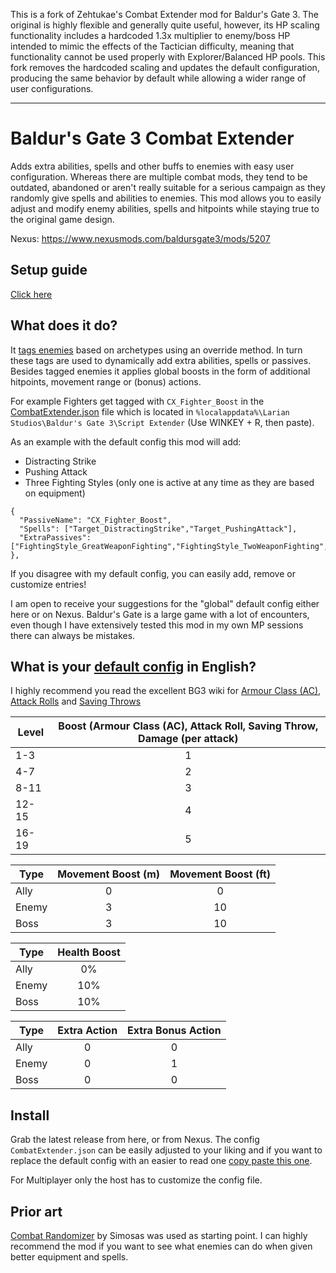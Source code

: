 This is a fork of Zehtukae's Combat Extender mod for Baldur's Gate 3. The original is highly flexible and generally quite useful, however, its HP scaling functionality includes a hardcoded 1.3x multiplier to enemy/boss HP intended to mimic the effects of the Tactician difficulty, meaning that functionality cannot be used properly with Explorer/Balanced HP pools. This fork removes the hardcoded scaling and updates the default configuration, producing the same behavior by default while allowing a wider range of user configurations.

------------------------------------------------------

# Baldur's Gate 3 Combat Extender
Adds extra abilities, spells and other buffs to enemies with easy user configuration. Whereas there are multiple combat mods, they tend to be outdated, abandoned or aren't really suitable for a serious campaign as they randomly give spells and abilities to enemies. This mod allows you to easily adjust and modify enemy abilities, spells and hitpoints while staying true to the original game design. 

Nexus: https://www.nexusmods.com/baldursgate3/mods/5207


## Setup guide
[Click here](guide.md)


## What does it do?
It [tags enemies](Source/Character.txt) based on archetypes using an override method. In turn these tags are used to dynamically add extra abilities, spells or passives. Besides tagged enemies it applies global boosts in the form of additional hitpoints, movement range or (bonus) actions.

For example Fighters get tagged with `CX_Fighter_Boost` in the [CombatExtender.json](Source/CombatExtender.json) file which is located in `%localappdata%\Larian Studios\Baldur's Gate 3\Script Extender` (Use WINKEY + R, then paste).

As an example with the default config this mod will add:
- Distracting Strike
- Pushing Attack
- Three Fighting Styles (only one is active at any time as they are based on equipment)

```
{
  "PassiveName": "CX_Fighter_Boost",
  "Spells": ["Target_DistractingStrike","Target_PushingAttack"],
  "ExtraPassives": ["FightingStyle_GreatWeaponFighting","FightingStyle_TwoWeaponFighting","FightingStyle_Protection"]
},
```
If you disagree with my default config, you can easily add, remove or customize entries!

I am open to receive your suggestions for the "global" default config either here or on Nexus. Baldur's Gate is a large game with a lot of encounters, even though I have extensively tested this mod in my own MP sessions there can always be mistakes.

## What is your [default config](Source/CombatExtender.json) in English?
I highly recommend you read the excellent BG3 wiki for [Armour Class (AC)](https://bg3.wiki/wiki/Armour_Class), [Attack Rolls](https://bg3.wiki/wiki/Dice_rolls) and [Saving Throws](https://bg3.wiki/wiki/Saving_throws)

| Level | Boost (Armour Class (AC), Attack Roll, Saving Throw, Damage (per attack) |
|---|:---:|
| 1-3   | 1 |
| 4-7   | 2 |
| 8-11  | 3 |
| 12-15 | 4 |
| 16-19 | 5 |


| Type | Movement Boost (m) | Movement Boost (ft) |
|---|:--:|:---:|
| Ally  | 0 | 0 |
| Enemy | 3 | 10 |
| Boss  | 3 | 10 |

| Type | Health Boost |
|---|:--:|
| Ally  | 0% |
| Enemy | 10% |
| Boss  | 10% |

| Type | Extra Action | Extra Bonus Action |
|---|:--:|:--:|
| Ally  | 0 | 0 |
| Enemy | 0 | 1 |
| Boss  | 0 | 0 |


## Install
Grab the latest release from here, or from Nexus. The config `CombatExtender.json` can be easily adjusted to your liking and if you want to replace the default config with an easier to read one [copy paste this one](Source/CombatExtender.json).

For Multiplayer only the host has to customize the config file.


## Prior art
[Combat Randomizer](https://www.nexusmods.com/baldursgate3/mods/3255) by Simosas was used as starting point. I can highly recommend the mod if you want to see what enemies can do when given better equipment and spells. 


